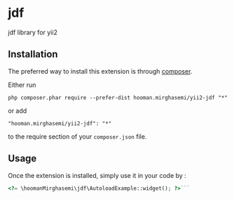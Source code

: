 jdf
===
jdf library for yii2

Installation
------------

The preferred way to install this extension is through [composer](http://getcomposer.org/download/).

Either run

```
php composer.phar require --prefer-dist hooman.mirghasemi/yii2-jdf "*"
```

or add

```
"hooman.mirghasemi/yii2-jdf": "*"
```

to the require section of your `composer.json` file.


Usage
-----

Once the extension is installed, simply use it in your code by  :

```php
<?= \hoomanMirghasemi\jdf\AutoloadExample::widget(); ?>```